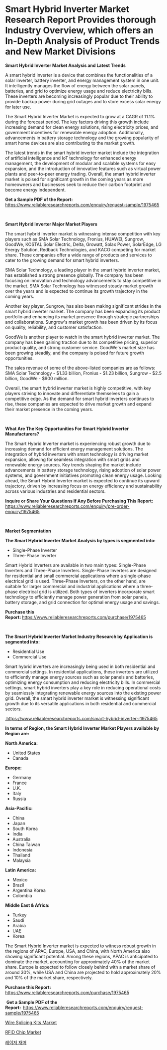 <p><h1>Smart Hybrid Inverter Market Research Report Provides thorough Industry Overview, which offers an In-Depth Analysis of Product Trends and New Market Divisions</h1></p><p><strong>Smart Hybrid Inverter Market Analysis and Latest Trends</strong></p>
<p><p>A smart hybrid inverter is a device that combines the functionalities of a solar inverter, battery inverter, and energy management system in one unit. It intelligently manages the flow of energy between the solar panels, batteries, and grid to optimize energy usage and reduce electricity bills. These inverters are becoming increasingly popular due to their ability to provide backup power during grid outages and to store excess solar energy for later use.</p><p>The Smart Hybrid Inverter Market is expected to grow at a CAGR of 11.1% during the forecast period. The key factors driving this growth include increasing demand for clean energy solutions, rising electricity prices, and government incentives for renewable energy adoption. Additionally, advancements in battery storage technology and the growing popularity of smart home devices are also contributing to the market growth.</p><p>The latest trends in the smart hybrid inverter market include the integration of artificial intelligence and IoT technology for enhanced energy management, the development of modular and scalable systems for easy expansion, and the introduction of innovative features such as virtual power plants and peer-to-peer energy trading. Overall, the smart hybrid inverter market is poised for significant growth in the coming years as more homeowners and businesses seek to reduce their carbon footprint and become energy independent.</p></p>
<p><strong>Get a Sample PDF of the Report:&nbsp;</strong> <a href="https://www.reliableresearchreports.com/enquiry/request-sample/1975465">https://www.reliableresearchreports.com/enquiry/request-sample/1975465</a></p>
<p>&nbsp;</p>
<p><strong>Smart Hybrid Inverter Major Market Players</strong></p>
<p><p>The smart hybrid inverter market is witnessing intense competition with key players such as SMA Solar Technology, Fronius, HUAWEI, Sungrow, GoodWe, KOSTAL Solar Electric, Delta, Growatt, Solax Power, SolarEdge, LG Energy Solution, Redback Technologies, and KACO competing for market share. These companies offer a wide range of products and services to cater to the growing demand for smart hybrid inverters.</p><p>SMA Solar Technology, a leading player in the smart hybrid inverter market, has established a strong presence globally. The company has been focusing on innovation and technology advancements to stay competitive in the market. SMA Solar Technology has witnessed steady market growth over the years and is expected to continue its growth trajectory in the coming years.</p><p>Another key player, Sungrow, has also been making significant strides in the smart hybrid inverter market. The company has been expanding its product portfolio and enhancing its market presence through strategic partnerships and collaborations. Sungrow's market growth has been driven by its focus on quality, reliability, and customer satisfaction.</p><p>GoodWe is another player to watch in the smart hybrid inverter market. The company has been gaining traction due to its competitive pricing, superior product quality, and strong customer service. GoodWe's market size has been growing steadily, and the company is poised for future growth opportunities.</p><p>The sales revenue of some of the above-listed companies are as follows: SMA Solar Technology - $1.33 billion, Fronius - $1.23 billion, Sungrow - $2.5 billion, GoodWe - $900 million.</p><p>Overall, the smart hybrid inverter market is highly competitive, with key players striving to innovate and differentiate themselves to gain a competitive edge. As the demand for smart hybrid inverters continues to rise, these companies are expected to drive market growth and expand their market presence in the coming years.</p></p>
<p>&nbsp;</p>
<p><strong>What Are The Key Opportunities For Smart Hybrid Inverter Manufacturers?</strong></p>
<p><p>The Smart Hybrid Inverter market is experiencing robust growth due to increasing demand for efficient energy management solutions. The integration of hybrid inverters with smart technology is driving market expansion, allowing for seamless integration with smart grids and renewable energy sources. Key trends shaping the market include advancements in battery storage technology, rising adoption of solar power systems, and government initiatives promoting clean energy usage. Looking ahead, the Smart Hybrid Inverter market is expected to continue its upward trajectory, driven by increasing focus on energy efficiency and sustainability across various industries and residential sectors.</p></p>
<p><strong>Inquire or Share Your Questions If Any Before Purchasing This Report:</strong> <a href="https://www.reliableresearchreports.com/enquiry/pre-order-enquiry/1975465">https://www.reliableresearchreports.com/enquiry/pre-order-enquiry/1975465</a></p>
<p>&nbsp;</p>
<p><strong>Market Segmentation</strong></p>
<p><strong>The Smart Hybrid Inverter Market Analysis by types is segmented into:</strong></p>
<p><ul><li>Single-Phase Inverter</li><li>Three-Phase Inverter</li></ul></p>
<p><p>Smart Hybrid Inverters are available in two main types: Single-Phase Inverters and Three-Phase Inverters. Single-Phase Inverters are designed for residential and small commercial applications where a single-phase electrical grid is used. Three-Phase Inverters, on the other hand, are suitable for larger commercial and industrial applications where a three-phase electrical grid is utilized. Both types of inverters incorporate smart technology to efficiently manage power generation from solar panels, battery storage, and grid connection for optimal energy usage and savings.</p></p>
<p><strong>Purchase this Report:&nbsp;</strong><a href="https://www.reliableresearchreports.com/purchase/1975465">https://www.reliableresearchreports.com/purchase/1975465</a></p>
<p>&nbsp;</p>
<p><strong>The Smart Hybrid Inverter Market Industry Research by Application is segmented into:</strong></p>
<p><ul><li>Residential Use</li><li>Commercial Use</li></ul></p>
<p><p>Smart hybrid inverters are increasingly being used in both residential and commercial settings. In residential applications, these inverters are utilized to efficiently manage energy sources such as solar panels and batteries, optimizing energy consumption and reducing electricity bills. In commercial settings, smart hybrid inverters play a key role in reducing operational costs by seamlessly integrating renewable energy sources into the existing power grid. Overall, the smart hybrid inverter market is witnessing significant growth due to its versatile applications in both residential and commercial sectors.</p></p>
<p><a href="https://www.reliableresearchreports.com/smart-hybrid-inverter-r1975465">&nbsp;https://www.reliableresearchreports.com/smart-hybrid-inverter-r1975465</a></p>
<p><strong>In terms of Region, the Smart Hybrid Inverter Market Players available by Region are:</strong></p>
<p>
    <p> <strong> North America: </strong>
        <ul>
            <li>United States</li>
            <li>Canada</li>
        </ul>
        </p> 
    <p> <strong> Europe: </strong>
        <ul>
            <li>Germany</li>
            <li>France</li>
            <li>U.K.</li>
            <li>Italy</li>
            <li>Russia</li>
        </ul>
        </p> 
    <p> <strong> Asia-Pacific: </strong>
        <ul>
            <li>China</li>
            <li>Japan</li>
            <li>South Korea</li>
            <li>India</li>
            <li>Australia</li>
            <li>China Taiwan</li>
            <li>Indonesia</li>
            <li>Thailand</li>
            <li>Malaysia</li>
        </ul>
        </p> 
    <p> <strong> Latin America: </strong>
        <ul>
            <li>Mexico</li>
            <li>Brazil</li>
            <li>Argentina Korea</li>
            <li>Colombia</li>
        </ul>
        </p> 
    <p> <strong> Middle East & Africa: </strong>
        <ul>
            <li>Turkey</li>
            <li>Saudi</li>
            <li>Arabia</li>
            <li>UAE</li>
            <li>Korea</li>
        </ul>
    </p>
    </p>
<p><p>The Smart Hybrid Inverter market is expected to witness robust growth in the regions of APAC, Europe, USA, and China, with North America also showing significant potential. Among these regions, APAC is anticipated to dominate the market, accounting for approximately 40% of the market share. Europe is expected to follow closely behind with a market share of around 30%, while USA and China are projected to hold approximately 20% and 10% of the market share, respectively.</p></p>
<p><strong>Purchase this Report: </strong><a href="https://www.reliableresearchreports.com/purchase/1975465">https://www.reliableresearchreports.com/purchase/1975465</a></p>
<p>&nbsp;<strong>Get a Sample PDF of the Report:&nbsp;&nbsp;</strong><a href="https://www.reliableresearchreports.com/enquiry/request-sample/1975465">https://www.reliableresearchreports.com/enquiry/request-sample/1975465</a></p>
<p><strong></strong></p>
<p><p><a href="https://github.com/mooaaztarek/Market-Research-Report-List-1/blob/main/wire-splicing-kits-market.md">Wire Splicing Kits Market</a></p><p><a href="https://github.com/zmnbyevx75/Market-Research-Report-List-1/blob/main/rfid-chip-market.md">RFID Chip Market</a></p><p><a href="https://github.com/rahat-gis/Market-Research-Report-List-1/blob/main/1934467159176.md">레이저 재머</a></p></p>